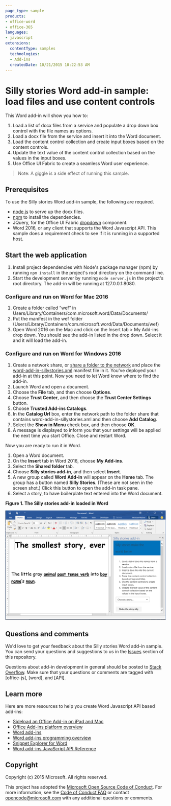 ```yaml
---
page_type: sample
products:
- office-word
- office-365
languages:
- javascript
extensions:
  contentType: samples
  technologies:
  - Add-ins
  createdDate: 10/21/2015 10:22:53 AM
---
```

# Silly stories Word add-in sample: load files and use content controls

This Word add-in will show you how to:

1. Load a list of docx files from a service and populate a drop down box control with the file names as options.
2. Load a docx file from the service and insert it into the Word document.
3. Load the content control collection and create input boxes based on the content controls.
4. Update the text value of the content control collection based on the values in the input boxes.
5. Use Office UI Fabric to create a seamless Word user experience.

> Note: A giggle is a side effect of running this sample.

## Prerequisites

To use the Silly stories Word add-in sample, the following are required.

* [node.js](https://nodejs.org) to serve up the docx files.
* [npm](https://www.npmjs.com/) to install the dependencies.
* JQuery, for the Office UI Fabric [dropdown](dev.office.com/fabric/components/dropdown) component.
* Word 2016, or any client that supports the Word Javascript API. This sample does a requirement check to see if it is running in a supported host.

## Start the web application

1. Install project dependencies with Node's package manager (npm) by running ```npm install``` in the project's root directory on the command line.
2. Start the development server by running ```node server.js``` in the project's root directory. The add-in will be running at 127.0.0.1:8080.

### Configure and run on Word for Mac 2016

1. Create a folder called “wef” in Users/Library/Containers/com.microsoft.word/Data/Documents/
2. Put the manifest in the wef folder (Users/Library/Containers/com.microsoft.word/Data/Documents/wef)
3. Open Word 2016 on the Mac and click on the Insert tab > My Add-ins drop down. You should see the add-in listed in the drop down. Select it and it will load the add-in.

### Configure and run on Word for Windows 2016

1. Create a network share, or [share a folder to the network](https://technet.microsoft.com/en-us/library/cc770880.aspx) and place the [word-add-in-sillystories.xml](word-add-in-sillystories.xml) manifest file in it. You've deployed your add-in at this point. Now you need to let Word know where to find the add-in.
2. Launch Word and open a document.
3. Choose the **File** tab, and then choose **Options**.
4. Choose **Trust Center**, and then choose the **Trust Center Settings** button.
5. Choose **Trusted Add-ins Catalogs**.
6. In the **Catalog Url** box, enter the network path to the folder share that contains word-add-in-sillystories.xml and then choose **Add Catalog**.
7. Select the **Show in Menu** check box, and then choose **OK**.
8. A message is displayed to inform you that your settings will be applied the next time you start Office. Close and restart Word. 

Now you are ready to run it in Word. 

1. Open a Word document. 
2. On the **Insert** tab in Word 2016, choose **My Add-ins**. 
3. Select the **Shared folder** tab.
4. Choose **Silly stories add-in**, and then select **Insert**.
5. A new group called **Word Add-in** will appear on the **Home** tab. The group has a button named **Silly Stories**. (These are not seen in the screen shot.) Click this button to open the add-in task pane.
6. Select a story,  to have boilerplate text entered into the Word document.

__Figure 1. The Silly stories add-in loaded in Word__

![Picture of the Word application with the Silly stories add-in loaded](./readme-images/sillystoriesUI.PNG)

## Questions and comments

We'd love to get your feedback about the Silly stories Word add-in sample. You can send your questions and suggestions to us in the [Issues](https://github.com/OfficeDev/Word-Add-in-SIllyStories/issues) section of this repository.

Questions about add-in development in general should be posted to [Stack Overflow](http://stackoverflow.com/questions/tagged/Office365+API). Make sure that your questions or comments are tagged with [office-js], [word], and [API].

## Learn more

Here are more resources to help you create Word Javascript API based add-ins:

* [Sideload an Office Add-in on iPad and Mac](http://dev.office.com/docs/add-ins/testing/sideload-an-office-add-in-on-ipad-and-mac)
* [Office Add-ins platform overview](https://msdn.microsoft.com/EN-US/library/office/jj220082.aspx)
* [Word add-ins](https://github.com/OfficeDev/office-js-docs/blob/master/word/word-add-ins.md)
* [Word add-ins programming overview](https://github.com/OfficeDev/office-js-docs/blob/master/word/word-add-ins-programming-guide.md)
* [Snippet Explorer for Word](http://officesnippetexplorer.azurewebsites.net/#/snippets/word)
* [Word add-ins JavaScript API Reference](https://github.com/OfficeDev/office-js-docs/tree/master/word/word-add-ins-javascript-reference)

## Copyright
Copyright (c) 2015 Microsoft. All rights reserved.


This project has adopted the [Microsoft Open Source Code of Conduct](https://opensource.microsoft.com/codeofconduct/). For more information, see the [Code of Conduct FAQ](https://opensource.microsoft.com/codeofconduct/faq/) or contact [opencode@microsoft.com](mailto:opencode@microsoft.com) with any additional questions or comments.
